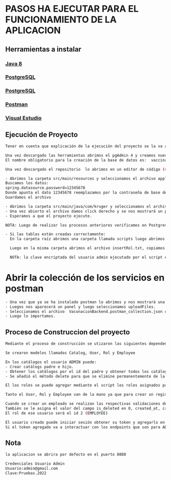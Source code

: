 # PASOS HA EJECUTAR PARA EL FUNCIONAMIENTO DE LA APLICACION

## Herramientas a instalar

### [Java 8](https://www.java.com/es/download/help/windows_manual_download.html)

### [PostgreSQL](https://www.youtube.com/watch?v=n5Ec9bMouWQ)

### [PostgreSQL](https://www.youtube.com/watch?v=n5Ec9bMouWQ)

### [Postman](https://www.postman.com/downloads/)

### [Visual Estudio](https://code.visualstudio.com/)

## Ejecución de Proyecto

```bash
Tener en cuenta que explicación de la ejecución del proyecto se la va a realizar con el editor de texto visualStudioCode

Una vez descargado las herramientas abrimos el pgAdmin 4 y creamos nuestra base de datos.
El nombre obligatorio para la creación de la base de datos es:  vaccination

Una vez descargado el repositorio  lo abrimos en un editor de código (visualStudioCode) y esperamos que se carguen los archivos.

- Abrimos la carpeta src/main/resources y seleccionamos el archivo application.properties
Buscamos los datos:
spring.datasource.password=12345678
Donde apunta el dato 12345678 reemplazamos por la contraseña de base de datos postgres de tu computadora.
Guardamos el archivo

- Abrimos la carpeta src/main/java/com/kruger y seleccionamos el archivo BackendKrugerApplication.java
- Una vez abierto el archivo damos click derecho y se nos mostrará un panel y seleccionamos run java
- Esperamos a que el proyecto ejecute.

NOTA: Luego de realizar los procesos anteriores verificamos en Postgres si se crearon o no las tablas de la base.

- Si las tablas están creadas correctamente:
  En la carpeta raíz abrimos una carpeta llamada scripts luego abrimos el archivo insertCatalog.txt ,  copiamos todo el contenido del archivo y lo ejecutamos en postgres.

  Luego en la misma carpeta abrimos el archivo insertRol.txt, copiamos todo el contenido del archivo y ejecutamos en script en postgres.

  NOTA: la clave encriptada del usuario admin ejecutado por el script es: Pruebas.2022

```

# Abrir la colección de los servicios en postman

```bash
- Una vez que ya se ha instalado postman lo abrimos y nos mostrará una opción llamada import.
- Luegos nos aparecerá un panel y luego seleccionamos uploadFiles.
- Seleccionamos el archivo  VacunacionBackend.postman_collection.json que se encuentra en la carpeta postmancollection en la carpeta raíz del proyecto
- Luego lo importamos.
```

## Proceso de Construccion del proyecto

```bash
Mediante el proceso de construcción se utizaron las siguientes dependencias: oath2, swagger open-pi etc,

Se crearon modelos llamados Catalog, User, Rol y Employee

En los catálogos el usuario ADMIN puede:
- Crear catálogs padre e hijo.
- Obtener los catálogos por el id del padre y obtener todos los catálogos padres
- Se añadió el método delete para que se elimine permanentemente de la base de datos

El los roles se puede agregar mediante el script los roles asignados para el proyecto.

Tanto el User, Rol y Employee van de la mano ya que para crear un registro deben de interactuar esas 3 tablas para el guardado en la base de datos.

Cuando se crear un empleado se realizan las respectivas validaciones de campos requeridos, email correcto y cédula de inentidad que sea ecuatorina.
También se le asigna el valor del campo is_deleted en 0, created_at, created_by  y se crea automaticamente el usuario y contraseña en la base de datos siendo ésta la contraseña encriptada el número de cédula.
El rol de ese usuario será el id 2 (EMPLOYEE)

El usuario creado puede iniciar sesión obtener su token y agregarlo en el Authorization para consumir los endpoints asignados.
Si el token agregado va a interactuar con los endpoints que son para ADMIN, no lo va a permitir ya que cada endpoint pertenece a cada rol.

```

## Nota

```bash
la aplicacion se abrira por defecto en el puerto 8080

Credenciales Usuario Admin
Usuario:admin@gmail.com
Clave:Pruebas.2022

```
